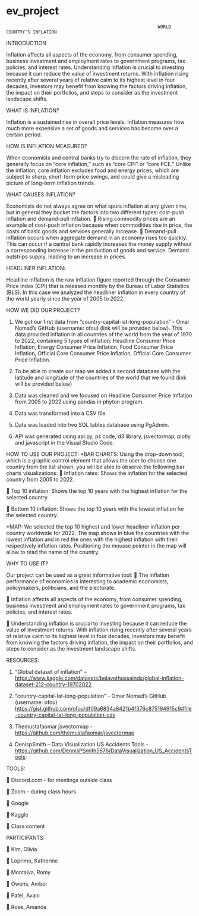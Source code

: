# ev_project

                                                             WORLD COUNTRY’S INFLATION
INTRODUCTION

Inflation affects all aspects of the economy, from consumer spending, business investment and employment rates to government programs, tax policies, and interest rates.
Understanding inflation is crucial to investing because it can reduce the value of investment returns. With inflation rising recently after several years of relative calm to its highest level in four decades, investors may benefit from knowing the factors driving inflation, the impact on their portfolios, and steps to consider as the investment landscape shifts.

WHAT IS INFLATION?

Inflation is a sustained rise in overall price levels. Inflation measures how much more expensive a set of goods and services has become over a certain period. 

HOW IS INFLATION MEASURED?

When economists and central banks try to discern the rate of inflation, they generally focus on “core inflation,” such as “core CPI” or “core PCE.” Unlike the inflation, core inflation excludes food and energy prices, which are subject to sharp, short-term price swings, and could give a misleading picture of long-term inflation trends.

WHAT CAUSES INFLATION?

Economists do not always agree on what spurs inflation at any given time, but in general they bucket the factors into two different types: cost-push inflation and demand-pull inflation.
	Rising commodity prices are an example of cost-push inflation because when commodities rise in price, the costs of basic goods and services generally increase.
	Demand-pull inflation occurs when aggregate demand in an economy rises too quickly. This can occur if a central bank rapidly increases the money supply without a corresponding increase in the production of goods and service. Demand outstrips supply, leading to an increase in prices.

HEADLINER INFLATION: 

Headline inflation is the raw inflation figure reported through the Consumer Price Index (CPI) that is released monthly by the Bureau of Labor Statistics (BLS).
In this case we analyzed the headliner inflation in every country of the world yearly since the year of 2005 to 2022.

HOW WE DID OUR PROJECT?

1.	We got our first data from “country-capital-lat-long-population” - Omar Nomad’s GitHub (username: ofou) (link will be provided below). This data provided inflation in all countries of the world from the year of 1970 to 2022, containing 5 types of inflation: Headline Consumer Price Inflation, Energy Consumer Price Inflation, Food Consumer Price Inflation, Official Core Consumer Price Inflation, Official Core Consumer Price Inflation. 

2.	To be able to create our map we added a second database with the latitude and longitude of the countries of the world that we found (link will be provided below)


3.	Data was cleaned and we focused on Headline Consumer Price Inflation from 2005 to 2022 using pandas in phyton program. 

4.	Data was transformed into a CSV file.


5.	Data was loaded into two SQL tables database using PgAdmin.

6.	API was generated using api.py, ps code, d3 library, jsvectormap, plotly and javascript in the Visual Studio Code.

HOW TO USE OUR PROJECT: 
*BAR CHARTS:
Using the drop-down tool, which is a graphic control element that allows the user to choose one country from the list shown, you will be able to observe the following bar charts visualizations:
	Inflation rates: Shows the inflation for the selected country from 2005 to 2022.

	Top 10 inflation: Shows the top 10 years with the highest inflation for the selected country.
 
	Bottom 10 inflation: Shows the top 10 years with the lowest inflation for the selected country.
 

*MAP:
We selected the top 10 highest and lower headliner inflation per country worldwide for 2022. The map shows in blue the countries with the lowest inflation and in red the ones with the highest inflation with their respectively inflation rates. Positioning the mousse pointer in the map will allow to read the name of the country.
 
 
WHY TO USE IT?

Our project can be used as a great informative tool:
	The inflation performance of economies is interesting to academic economists, policymakers, politicians, and the electorate.

	Inflation affects all aspects of the economy, from consumer spending, business investment and employment rates to government programs, tax policies, and interest rates.

	Understanding inflation is crucial to investing because it can reduce the value of investment returns. With inflation rising recently after several years of relative calm to its highest level in four decades, investors may benefit from knowing the factors driving inflation, the impact on their portfolios, and steps to consider as the investment landscape shifts.


RESOURCES: 

1.	“Global dataset of inflation” – 
https://www.kaggle.com/datasets/belayethossainds/global-inflation-dataset-212-country-19702022

2.	 “country-capital-lat-long-population” - Omar Nomad’s GitHub (username: ofou)
https://gist.github.com/ofou/df09a6834a8421b4f376c875194915c9#file-country-capital-lat-long-population-csv

3.	Themustafaomar jsvectormap - https://github.com/themustafaomar/jsvectormap

4.	DenispSmith – Data Visualization US Accidents Tools - https://github.com/DennisPSmith5676/DataVisualization_US_AccidentsTools:

TOOLS:

	Discord.com - for meetings outside class

	Zoom – during class hours

	Google

	Kaggle

	Class content


PARTICIPANTS:

	Kim, Olivia

	Loprimo, Katherine

	Montalva, Romy

	Owens, Amber

	Patel, Avani

	Rose, Amanda
